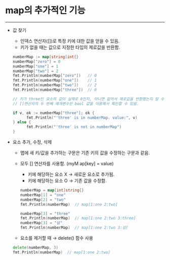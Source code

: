 # map의 추가적인 기능

------

- 값 찾기

  - 인덱스 연산자([])로 특정 키에 대한 값을 얻을 수 있음.
  - 키가 없을 때는 값으로 지정한 타입의 제로값을 반환함.

  ```go
  numberMap := map[string]int{}
  numberMap["zero"] = 0
  numberMap["one"] = 1
  numberMap["two"] = 2
  fmt.Println(numberMap["zero"])   // 0
  fmt.Println(numberMap["one"])    // 1
  fmt.Println(numberMap["two"])    // 2
  fmt.Println(numberMap["three"])  // 0
  
  // 키가 three인 요소의 값이 실제로 0인지, 아니면 없어서 제로값을 반환했는지 알 수 없음.
  // []연산자의 두 번째 매개변수인 bool 값을 이용해서 확인할 수 있음.
  
  if v, ok := numberMap["three"]; ok {
  		fmt.Println("'three' is in numberMap. value:", v)
  } else {
  		fmt.Println("'three' is not in numberMap")
  }
  ```

- 요소 추가, 수정, 삭제

  - 맵에 새 키/값을 추가하는 구문은 기존 키의 값을 수정하는 구문과 같음.

  - 모두 [] 연산자를 사용함. (myM ap[key] = value)

    - 키에 해당하는 요소 X → 새로운 요소로 추가됨.
    - 키에 해당하는 요소 O → 기존 값을 수정함.

    ```go
    numberMap = map[int]string{}
    numberMap[1] = "one"
    numberMap[2] = "two"
    fmt.Println(numberMap)  // map[1:one 2:two]
    
    numberMap[3] = "three"
    fmt.Println(numberMap)  // map[1:one 2:two 3:three]
    numberMap[3] = "삼"
    fmt.Println(numberMap)  // map[1:one 2:two 3:삼]
    ```

  - 요소를 제거할 때 → delete() 함수 사용

  ```go
  delete(numberMap, 3)
  fmt.Println(numberMap)  // map[1:one 2:two]
  ```
